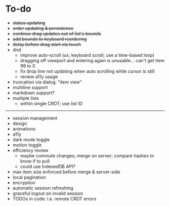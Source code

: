 # To-do

- ~~status updating~~
- ~~order updating & persistence~~
- ~~continue drag updates out of list's bounds~~
- ~~add bounds to keyboard reordering~~
- ~~delay before drag start via touch~~
- dnd
  - improve auto-scroll (ux; keyboard scroll; use a time-based loop)
  - dragging off viewport and entering again is unusable... can't get item 99 to 0
  - fix drop line not updating when auto scrolling while cursor is still
  - review a11y usage
- truncation via dialog: "item view"
- multiline support
- markdown support?
- multiple lists
  - within single CRDT; use list ID

---

- session management
- design
- animations
- a11y
- dark mode toggle
- motion toggle
- efficiency review
  - maybe commute changes; merge on server; compare hashes to know if to pull
  - could use IndexedDB API?
- max item size enforced before merge & server-side
- local pagination
- encryption
- automatic session refreshing
- graceful logout on invalid session
- TODOs in code: i.e. remote CRDT errors
